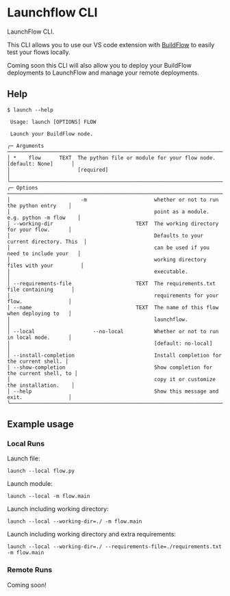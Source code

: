 # Launchflow CLI

LaunchFlow CLI.

This CLI allows you to use our VS code extension with [BuildFlow](https://www.buildflow.dev) to easily
test your flows locally.

Coming soon this CLI will also allow you to deploy your BuildFlow deployments to
LaunchFlow and manage your remote deployments.

## Help

```
$ launch --help

 Usage: launch [OPTIONS] FLOW

 Launch your BuildFlow node.

╭─ Arguments ─────────────────────────────────────────────────────────────────────────────╮
│ *    flow      TEXT  The python file or module for your flow node. [default: None]      │
│                      [required]                                                         │
╰─────────────────────────────────────────────────────────────────────────────────────────╯
╭─ Options ───────────────────────────────────────────────────────────────────────────────╮
│                       -m                      whether or not to run the python entry    │
│                                               point as a module. e.g. python -m flow    │
│ --working-dir                           TEXT  The working directory for your flow.      │
│                                               Defaults to your current directory. This  │
│                                               can be used if you need to include your   │
│                                               working directory files with your         │
│                                               executable.                               │
│ --requirements-file                     TEXT  The requirements.txt file containing      │
│                                               requirements for your flow.               │
│ --name                                  TEXT  The name of this flow when deploying to   │
│                                               launchflow.                               │
│ --local                   --no-local          Whether or not to run in local mode.      │
│                                               [default: no-local]                       │
│ --install-completion                          Install completion for the current shell. │
│ --show-completion                             Show completion for the current shell, to │
│                                               copy it or customize the installation.    │
│ --help                                        Show this message and exit.               │
╰─────────────────────────────────────────────────────────────────────────────────────────╯
```

## Example usage

### Local Runs

Launch file:

```
launch --local flow.py
```

Launch module:

```
launch --local -m flow.main
```

Launch including working directory:

```
launch --local --working-dir=./ -m flow.main
```

Launch including working directory and extra requirements:

```
launch --local --working-dir=./ --requirements-file=./requirements.txt -m flow.main
```

### Remote Runs

Coming soon!
